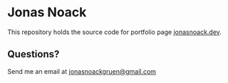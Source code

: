 # Jonas Noack

This repository holds the source code for portfolio page [jonasnoack.dev](https://jonasnoack.dev/).

## Questions?

Send me an email at jonasnoackgruen@gmail.com
